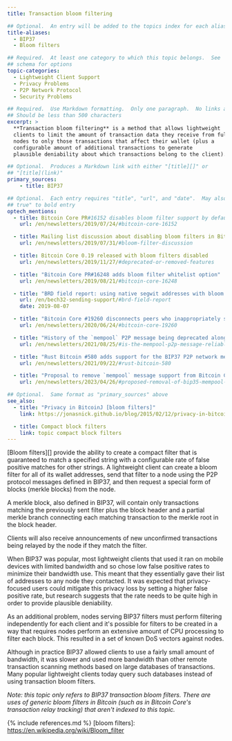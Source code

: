 ```yaml
---
title: Transaction bloom filtering

## Optional.  An entry will be added to the topics index for each alias
title-aliases:
  - BIP37
  - Bloom filters

## Required.  At least one category to which this topic belongs.  See
## schema for options
topic-categories:
  - Lightweight Client Support
  - Privacy Problems
  - P2P Network Protocol
  - Security Problems

## Required.  Use Markdown formatting.  Only one paragraph.  No links allowed.
## Should be less than 500 characters
excerpt: >
  **Transaction bloom filtering** is a method that allows lightweight
  clients to limit the amount of transaction data they receive from full
  nodes to only those transactions that affect their wallet (plus a
  configurable amount of additional transactions to generate
  plausible deniability about which transactions belong to the client).

## Optional.  Produces a Markdown link with either "[title][]" or
## "[title](link)"
primary_sources:
    - title: BIP37

## Optional.  Each entry requires "title", "url", and "date".  May also use "feature:
## true" to bold entry
optech_mentions:
  - title: Bitcoin Core PR#16152 disables bloom filter support by default
    url: /en/newsletters/2019/07/24/#bitcoin-core-16152

  - title: Mailing list discussion about disabling bloom filters in Bitcoin Core
    url: /en/newsletters/2019/07/31/#bloom-filter-discussion

  - title: Bitcoin Core 0.19 released with bloom filters disabled
    url: /en/newsletters/2019/11/27/#deprecated-or-removed-features

  - title: "Bitcoin Core PR#16248 adds bloom filter whitelist option"
    url: /en/newsletters/2019/08/21/#bitcoin-core-16248

  - title: "BRD field report: using native segwit addresses with bloom filters"
    url: /en/bech32-sending-support/#brd-field-report
    date: 2019-08-07

  - title: "Bitcoin Core #19260 disconnects peers who inappropriately send filterclear"
    url: /en/newsletters/2020/06/24/#bitcoin-core-19260

  - title: "History of the `mempool` P2P message being deprecated along with BIP37 bloom filters"
    url: /en/newsletters/2021/08/25/#is-the-mempool-p2p-message-reliable

  - title: "Rust Bitcoin #580 adds support for the BIP37 P2P network messages"
    url: /en/newsletters/2021/09/22/#rust-bitcoin-580

  - title: "Proposal to remove `mempool` message support from Bitcoin Core, possibly along with bloom filters"
    url: /en/newsletters/2023/04/26/#proposed-removal-of-bip35-mempool-p2p-message

## Optional.  Same format as "primary_sources" above
see_also:
  - title: "Privacy in BitcoinJ [bloom filters]"
    link: https://jonasnick.github.io/blog/2015/02/12/privacy-in-bitcoinj/

  - title: Compact block filters
    link: topic compact block filters
---
```

[Bloom filters][] provide the ability to create a compact filter that
is guaranteed to match a specified string with a configurable rate of
false positive matches for other strings.  A lightweight client can
create a bloom filter for all of its wallet addresses, send that
filter to a node using the P2P protocol messages defined in BIP37, and
then request a special form of blocks (merkle blocks) from the node.

A merkle block, also defined in BIP37, will contain only transactions
matching the previously sent filter plus the block header and a
partial merkle branch connecting each matching transaction to the
merkle root in the block header.

Clients will also receive announcements of new unconfirmed transactions being
relayed by the node if they match the filter.

When BIP37 was popular, most lightweight clients that used it ran on
mobile devices with limited bandwidth and so chose low false positive
rates to minimize their bandwidth use.  This meant that they
essentially gave their list of addresses to any node they contacted.
It was expected that privacy-focused users could mitigate this privacy
loss by setting a higher false positive rate, but research suggests
that the rate needs to be quite high in order to provide plausible
deniability.

As an additional problem, nodes serving BIP37 filters must perform
filtering independently for each client and it's possible for filters to be created
in a way that requires nodes perform an extensive amount of CPU processing to
filter each block.  This resulted in a set of known DoS vectors
against nodes.

Although in practice BIP37 allowed clients to use a fairly small
amount of bandwidth, it was slower and used more bandwidth than other
remote transaction scanning methods based on large databases of
transactions.  Many popular lightweight clients today query such
databases instead of using transaction bloom filters.

*Note: this topic only refers to BIP37 transaction bloom filters.  There
are uses of generic bloom filters in Bitcoin (such as in Bitcoin Core's
transaction relay tracking) that aren't indexed to this topic.*

{% include references.md %}
[bloom filters]: https://en.wikipedia.org/wiki/Bloom_filter
